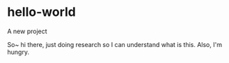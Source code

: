 # hello-world
A new project

So~ hi there, just doing research so I can understand what is this. 
Also, I'm hungry.
